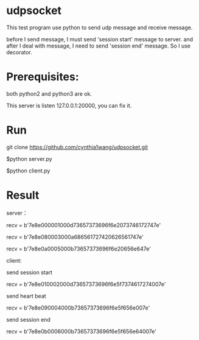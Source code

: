 # udpsocket
 This test program use python to send udp message and receive message.
 
 before I send message, I must send 'session start' message to server. and after I deal with message, I need to send 'session end' message. So I use decorator.

# Prerequisites:
both python2 and python3 are ok.

This server is listen 127.0.0.1:20000, you can fix it.

# Run
git clone https://github.com/cynthia1wang/udpsocket.git

$python server.py

$python client.py

# Result
server：

recv =  b'7e8e000001000d73657373696f6e2073746172747e'

recv =  b'7e8e080003000a686561727420626561747e'

recv =  b'7e8e0a0005000b73657373696f6e20656e647e'

client:

send session start

recv =  b'7e8e010002000d73657373696f6e5f7374617274007e'

send heart beat

recv =  b'7e8e090004000b73657373696f6e5f656e007e'

send session end

recv =  b'7e8e0b0006000b73657373696f6e5f656e64007e'
